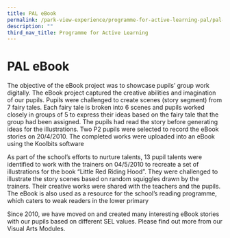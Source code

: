 ```yaml
---
title: PAL eBook
permalink: /park-view-experience/programme-for-active-learning-pal/pal-ebook/
description: ""
third_nav_title: Programme for Active Learning
---
```

# **PAL eBook**

The objective of the eBook project was to showcase pupils’ group work digitally. The eBook project captured the creative abilities and imagination of our pupils. Pupils were challenged to create scenes (story segment) from 7 fairy tales. Each fairy tale is broken into 6 scenes and pupils worked closely in groups of 5 to express their ideas based on the fairy tale that the group had been assigned. The pupils had read the story before generating ideas for the illustrations. Two P2 pupils were selected to record the eBook stories on 20/4/2010. The completed works were uploaded into an eBook using the Koolbits software

As part of the school’s efforts to nurture talents, 13 pupil talents were identified to work with the trainers on 04/5/2010 to recreate a set of illustrations for the book “Little Red Riding Hood”. They were challenged to illustrate the story scenes based on random squiggles drawn by the trainers. Their creative works were shared with the teachers and the pupils. The eBook is also used as a resource for the school’s reading programme, which caters to weak readers in the lower primary

Since 2010, we have moved on and created many interesting eBook stories with our pupils based on different SEL values. Please find out more from our Visual Arts Modules.